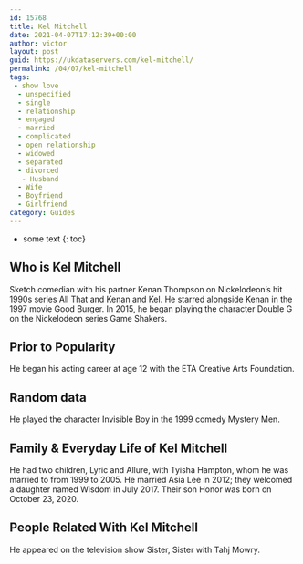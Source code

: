 ```yaml
---
id: 15768
title: Kel Mitchell
date: 2021-04-07T17:12:39+00:00
author: victor
layout: post
guid: https://ukdataservers.com/kel-mitchell/
permalink: /04/07/kel-mitchell
tags:
 - show love
  - unspecified
  - single
  - relationship
  - engaged
  - married
  - complicated
  - open relationship
  - widowed
  - separated
  - divorced
   - Husband
  - Wife
  - Boyfriend
  - Girlfriend
category: Guides
---
```


* some text
{: toc}


## Who is Kel Mitchell



Sketch comedian with his partner Kenan Thompson on Nickelodeon&#8217;s hit 1990s series All That and Kenan and Kel. He starred alongside Kenan in the 1997 movie Good Burger. In 2015, he began playing the character Double G on the Nickelodeon series Game Shakers. 

                
                
                
## Prior to Popularity



He began his acting career at age 12 with the ETA Creative Arts Foundation.

                
                
                
## Random data



He played the character Invisible Boy in the 1999 comedy Mystery Men.

                
                
                
## Family & Everyday Life of Kel Mitchell



He had two children, Lyric and Allure, with Tyisha Hampton, whom he was married to from 1999 to 2005. He married Asia Lee in 2012; they welcomed a daughter named Wisdom in July 2017. Their son Honor was born on October 23, 2020.

                
                
                
## People Related With Kel Mitchell



He appeared on the television show Sister, Sister with Tahj Mowry.

                
              
            
          
          
          
